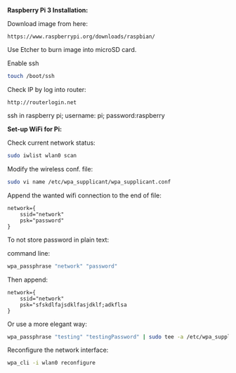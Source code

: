 **Raspberry Pi 3 Installation:**

Download image from here:
	
	https://www.raspberrypi.org/downloads/raspbian/
	
Use Etcher to burn image into microSD card.

Enable ssh

~~~bash
touch /boot/ssh
~~~

Check IP by log into router:

	http://routerlogin.net

ssh in raspberry pi; username: pi; password:raspberry

**Set-up WiFi for Pi:**

Check current network status:

~~~bash
sudo iwlist wlan0 scan
~~~

Modify the wireless conf. file:

~~~bash
sudo vi name /etc/wpa_supplicant/wpa_supplicant.conf
~~~
	
Append the wanted wifi connection to the end of file:

	network={
	    ssid="network"
	    psk="password"
	}

To not store password in plain text:

command line:

~~~bash
wpa_passphrase "network" "password"
~~~
	
Then append:

	network={
	    ssid="network"
		psk="sfskdlfajsdklfasjdklf;adkflsa
	}
Or use a more elegant way:

~~~bash
wpa_passphrase "testing" "testingPassword" | sudo tee -a /etc/wpa_supplicant/wpa_supplicant.conf > /dev/null
~~~

Reconfigure the network interface:

~~~bash
wpa_cli -i wlan0 reconfigure
~~~